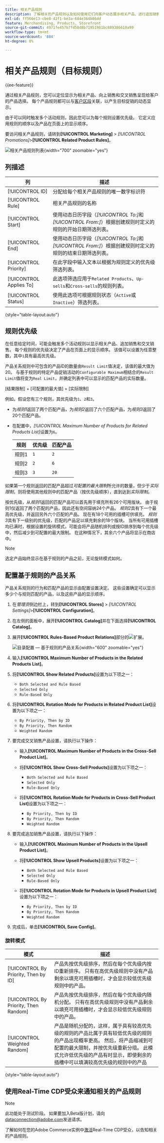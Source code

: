 ```yaml
---
title: 相关产品规则
description: 了解相关的产品规则以及如何使用它们向客户动态展示相关产品、进行追加销售和交叉销售。
exl-id: ff566e13-cbe8-42f1-be3a-684e364b86dd
feature: Merchandising, Products, Storefront
source-git-commit: 4971fe457b7fd58d8b71951981bc889386610a99
workflow-type: tm+mt
source-wordcount: '884'
ht-degree: 0%

---
```


# 相关产品规则（目标规则）

{{ee-feature}}

通过相关产品规则，您可以定位显示为相关产品、向上销售和交叉销售呈现给客户的产品选择。 每个产品规则都可以与[客户区段](../customers/customer-segments.md)关联，以产生目标促销的动态显示。

由于可以同时触发多个活动规则，因此您可以为每个规则设置优先级。 它定义应用规则的顺序以及产品在页面上的显示顺序。

要访问相关产品规则，请转到&#x200B;**[!UICONTROL Marketing]** > _[!UICONTROL Promotions]_>**[!UICONTROL Related Product Rules]**。

![相关产品规则列表](./assets/related-products-rules.png){width="700" zoomable="yes"}

## 列描述

| 列 | 描述 |
|--- |--- |
| [!UICONTROL ID] | 分配给每个相关产品规则的唯一数字标识符 |
| [!UICONTROL Rule] | 相关产品规则的名称 |
| [!UICONTROL Start] | 使用动态日历字段（_[!UICONTROL To:]_&#x200B;和&#x200B;_[!UICONTROL From:]_）根据创建规则时定义的规则的开始日期筛选列表。 |
| [!UICONTROL End] | 使用动态日历字段（_[!UICONTROL To:]_&#x200B;和&#x200B;_[!UICONTROL From:]_）根据创建规则时定义的规则的结束日期筛选列表。 |
| [!UICONTROL Priority] | 在此字段中输入文本以根据为规则定义的优先级筛选列表。 |
| [!UICONTROL Applies To] | 此选项筛选应用于`Related Products`、`Up-sells`和`Cross-sells`的规则列表。 |
| [!UICONTROL Status] | 使用此选项可根据规则状态（`Active`或`Inactive`）筛选列表。 |

{style="table-layout:auto"}

## 规则优先级

在任意给定时间，可能会触发多个活动规则以显示相关产品、追加销售和交叉销售。 每个规则的优先级决定了产品在页面上的显示顺序。 该值可以设置为任意整数，其中`1`具有最高优先级。

产品关系规则中可包含的产品ID的数量由`Result Limit`值决定，该值的最大值为20。 与基于规则的特定产品促销活动的`Configurable Maximum`相结合的`Result Limit`值将变为`Real Limit`，并确定列表中可以显示的匹配产品的实际数量。

[结果限制] + [可配置的最大值] = [实际限制]

例如，假设您有三个规则，其优先级为`1`、`2`和`3`。

- 为&#x200B;_规则1_&#x200B;返回了两个匹配产品，为&#x200B;_规则2_&#x200B;返回了六个匹配产品，为&#x200B;_规则3_&#x200B;返回了20个匹配产品。
- 在配置中，_[!UICONTROL Maximum Number of Products for Related Products List]_&#x200B;设置为`6`。

  | 规则 | 优先级 | 匹配产品 |
  |---|---|-----|
  | 规则1 | `1` | `2` |
  | 规则2 | `2` | `6` |
  | 规则3 | `3` | `20` |

如果第一个规则返回的匹配产品超过&#x200B;_可配置的最大限制_&#x200B;所允许的数量，但少于&#x200B;_实际限制_，则将使用其他规则中的匹配产品（按优先级顺序），直到达到&#x200B;_实际限制_。

按优先级，从&#x200B;_规则1_&#x200B;返回的匹配产品可以首先用于填充所有26个可用版块。 由于规则1仅返回了两个匹配的产品，因此还有空间容纳24个产品。 _规则2_&#x200B;具有下一个最高优先级，并返回另外六个匹配的产品。 现在有18个可用的插槽可供填充。 _规则3_&#x200B;具有下一级别的优先级，匹配的产品足以填充剩余的18个版块。 当所有可用插槽均已满时，根据设置的旋转模式，可能会将产品随机排列或按ID排序到每个优先级中，然后减少到可配置的最大限制。 在这种情况下，其余六个产品将显示在商店中。

>[!NOTE]
>
>选定产品始终显示在基于规则的产品之前，无论旋转模式如何。

## 配置基于规则的产品关系

产品关系规则的行为和匹配产品的显示由配置设置决定。 这些设置确定可以显示多少个与规则匹配的产品，以及这些产品的显示顺序。

1. 在&#x200B;_管理员_&#x200B;侧边栏上，转到&#x200B;**[!UICONTROL Stores]** > _[!UICONTROL Settings]_>**[!UICONTROL Configuration]**。

1. 在左侧的面板中，展开&#x200B;**[!UICONTROL Catalog]**&#x200B;并在下面选择&#x200B;**[!UICONTROL Catalog]**。

1. 展开&#x200B;**[!UICONTROL Rules-Based Product Relations]**&#x200B;部分的![扩展](../assets/icon-display-expand.png)。

   ![目录配置 — 基于规则的产品关系](../configuration-reference/catalog/assets/catalog-rule-based-product-relations.png){width="600" zoomable="yes"}

1. 输入&#x200B;**[!UICONTROL Maximum Number of Products in the Related Products List]**。

1. 将&#x200B;**[!UICONTROL Show Related Products]**&#x200B;设置为以下项之一：

   - `Both Selected and Rule Based`
   - `Selected Only`
   - `Rule-Based Only`

1. 将&#x200B;**[!UICONTROL Rotation Mode for Products in Related Product List]**&#x200B;设置为以下项之一：

   - `By Priority, Then by ID`
   - `By Priority, Then Random`
   - `Weighted Random`

1. 要完成交叉销售产品设置，请执行以下操作：

   - 输入&#x200B;**[!UICONTROL Maximum Number of Products in the Cross-Sell Product List]**。

   - 将&#x200B;**[!UICONTROL Show Cross-Sell Products]**&#x200B;设置为以下项之一：

      - `Both Selected and Rule Based`
      - `Selected Only`
      - `Rule-Based Only`

   - 将&#x200B;**[!UICONTROL Rotation Mode for Products in Cross-Sell Product List]**&#x200B;设置为以下项之一：

      - `By Priority, Then by ID`
      - `By Priority, Then Random`
      - `Weighted Random`

1. 要完成追加销售产品设置，请执行以下操作：

   - 输入&#x200B;**[!UICONTROL Maximum Number of Products in the Upsell Product List]**。

   - 将&#x200B;**[!UICONTROL Show Upsell Products]**&#x200B;设置为以下项之一：

      - `Both Selected and Rule Based`
      - `Selected Only`
      - `Rule-Based Only`

   - 将&#x200B;**[!UICONTROL Rotation Mode for Products in Upsell Product List]**&#x200B;设置为以下项之一：

      - `By Priority, Then by ID`
      - `By Priority, Then Random`
      - `Weighted Random`

1. 完成后，单击&#x200B;**[!UICONTROL Save Config]**。

### 旋转模式

| 模式 | 描述 |
|---|---|
| [!UICONTROL By Priority, Then by ID] | 产品先按优先级排序，然后在每个优先级内按ID重新排序。 只有在高优先级规则中没有产品剩余以填充可用插槽时，才会显示较低优先级规则中的产品。 |
| [!UICONTROL By Priority, Then Random] | 产品先按优先级排序，然后在每个优先级内随机分配。 只有在高优先级规则中没有产品剩余以填充可用插槽时，才会显示较低优先级规则中的产品。 |
| [!UICONTROL Weighted Random] | 产品是随机分配的，这样，属于具有较高优先级的规则的产品比属于具有较低优先级的规则的产品出现概率更高。 然后，将产品缩减到可配置的最大限制，并按优先级重新分组。 此模式允许低优先级的产品有时显示，即使剩余的插槽中可以填满较高优先级的规则中的产品 |

{style="table-layout:auto"}

## 使用Real-Time CDP受众来通知相关的产品规则

>[!NOTE]
>
>此功能处于测试阶段。 如果要加入Beta版计划，请向[dataconnection@adobe.com](mailto:dataconnection@adobe.com)发送请求。


了解如何在您的Adobe Commerce实例中[激活](../customers/audience-activation.md)Real-Time CDP受众，以告知相关的产品规则。
